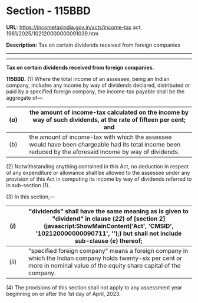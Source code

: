 # Section - 115BBD

**URL:** https://incometaxindia.gov.in/acts/income-tax act, 1961/2025/102120000000091039.htm

**Description:** Tax on certain dividends received from foreign companies

---

****

**Tax on certain dividends received from foreign companies.**

**115BBD.** (1) Where the total income of an assessee, being an Indian company, includes any income by way of dividends declared, distributed or paid by a specified foreign company, the income-tax payable shall be the aggregate of—

(_a_) |  |  the amount of income-tax calculated on the income by way of such dividends, at the rate of fifteen per cent; and  
---|---|---  
(_b_) |  |  the amount of income-tax with which the assessee would have been chargeable had its total income been reduced by the aforesaid income by way of dividends.  
  
(2) Notwithstanding anything contained in this Act, no deduction in respect of any expenditure or allowance shall be allowed to the assessee under any provision of this Act in computing its income by way of dividends referred to in sub-section (1).

(3) In this section,—

(_i_) |  |  "dividends" shall have the same meaning as is given to "dividend" in clause (_22_) of [section 2](javascript:ShowMainContent\('Act', 'CMSID', '102120000000090711', ''\);) but shall not include sub-clause (_e_) thereof;  
---|---|---  
(_ii_) |  |  "specified foreign company" means a foreign company in which the Indian company holds twenty-six per cent or more in nominal value of the equity share capital of the company.  
  
(4) The provisions of this section shall not apply to any assessment year beginning on or after the 1st day of April, 2023.
